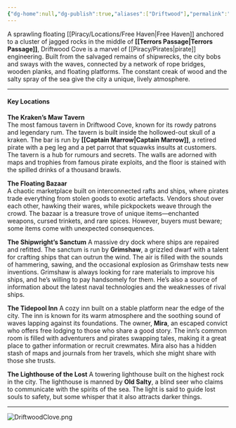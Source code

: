 ```yaml
---
{"dg-home":null,"dg-publish":true,"aliases":["Driftwood"],"permalink":"/piracy/locations/free-havens/driftwood-cove/","dgPassFrontmatter":true,"created":"2025-03-24T17:04:53.280+11:00","updated":"2025-03-30T01:26:43.826+11:00"}
---
```


A sprawling floating [[Piracy/Locations/Free Haven\|Free Haven]] anchored to a cluster of jagged rocks in the middle of **[[Terrors Passage\|Terrors Passage]]**, Driftwood Cove is a marvel of [[Piracy/Pirates\|pirate]] engineering. Built from the salvaged remains of shipwrecks, the city bobs and sways with the waves, connected by a network of rope bridges, wooden planks, and floating platforms. The constant creak of wood and the salty spray of the sea give the city a unique, lively atmosphere.

---

#### **Key Locations**
**The Kraken’s Maw Tavern**  
 The most famous tavern in Driftwood Cove, known for its rowdy patrons and legendary rum. The tavern is built inside the hollowed-out skull of a kraken. The bar is run by **[[Captain Marrow\|Captain Marrow]]**, a retired pirate with a peg leg and a pet parrot that squawks insults at customers. The tavern is a hub for rumours and secrets. The walls are adorned with maps and trophies from famous pirate exploits, and the floor is stained with the spilled drinks of a thousand brawls.

**The Floating Bazaar**  
A chaotic marketplace built on interconnected rafts and ships, where pirates trade everything from stolen goods to exotic artefacts. Vendors shout over each other, hawking their wares, while pickpockets weave through the crowd.
The bazaar is a treasure trove of unique items—enchanted weapons, cursed trinkets, and rare spices. However, buyers must beware; some items come with unexpected consequences.

**The Shipwright’s Sanctum**
A massive dry dock where ships are repaired and refitted. The sanctum is run by **Grimshaw**, a grizzled dwarf with a talent for crafting ships that can outrun the wind. The air is filled with the sounds of hammering, sawing, and the occasional explosion as Grimshaw tests new inventions. Grimshaw is always looking for rare materials to improve his ships, and he’s willing to pay handsomely for them. He’s also a source of information about the latest naval technologies and the weaknesses of rival ships.

**The Tidepool Inn**
A cozy inn built on a stable platform near the edge of the city. The inn is known for its warm atmosphere and the soothing sound of waves lapping against its foundations. The owner, **Mira**, an escaped convict who offers free lodging to those who share a good story.
The inn’s common room is filled with adventurers and pirates swapping tales, making it a great place to gather information or recruit crewmates. Mira also has a hidden stash of maps and journals from her travels, which she might share with those she trusts.

**The Lighthouse of the Lost**
A towering lighthouse built on the highest rock in the city. The lighthouse is manned by **Old Salty**, a blind seer who claims to communicate with the spirits of the sea. The light is said to guide lost souls to safety, but some whisper that it also attracts darker things.

---


![DriftwoodClove.png](/img/user/Nations/Loose%20Images/DriftwoodClove.png)